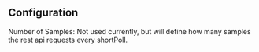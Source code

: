 ## Configuration

Number of Samples: Not used currently, but will define how many samples the rest api requests every shortPoll.

